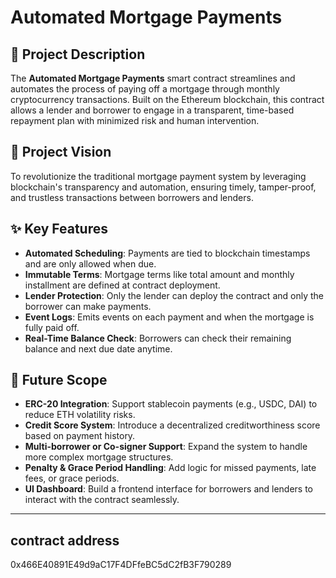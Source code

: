 # Automated Mortgage Payments

## 🧾 Project Description
The **Automated Mortgage Payments** smart contract streamlines and automates the process of paying off a mortgage through monthly cryptocurrency transactions. Built on the Ethereum blockchain, this contract allows a lender and borrower to engage in a transparent, time-based repayment plan with minimized risk and human intervention.

## 🎯 Project Vision
To revolutionize the traditional mortgage payment system by leveraging blockchain's transparency and automation, ensuring timely, tamper-proof, and trustless transactions between borrowers and lenders.

## ✨ Key Features
- **Automated Scheduling**: Payments are tied to blockchain timestamps and are only allowed when due.
- **Immutable Terms**: Mortgage terms like total amount and monthly installment are defined at contract deployment.
- **Lender Protection**: Only the lender can deploy the contract and only the borrower can make payments.
- **Event Logs**: Emits events on each payment and when the mortgage is fully paid off.
- **Real-Time Balance Check**: Borrowers can check their remaining balance and next due date anytime.

## 🚀 Future Scope
- **ERC-20 Integration**: Support stablecoin payments (e.g., USDC, DAI) to reduce ETH volatility risks.
- **Credit Score System**: Introduce a decentralized creditworthiness score based on payment history.
- **Multi-borrower or Co-signer Support**: Expand the system to handle more complex mortgage structures.
- **Penalty & Grace Period Handling**: Add logic for missed payments, late fees, or grace periods.
- **UI Dashboard**: Build a frontend interface for borrowers and lenders to interact with the contract seamlessly.

---

## contract address
0x466E40891E49d9aC17F4DFfeBC5dC2fB3F790289
